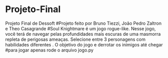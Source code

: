 # Projeto-Final
Projeto Final de Dessoft
#Projeto feito por Bruno Tiezzi, João Pedro Zaltron e Theo Casagrande
#Soul Knightmare é um jogo rogue-like. Nesse jogo, você terá de navegar pelas profundidades mais escuras de uma masmorra repleta de perigosas ameaças. Selecione entre 3 personagens com habilidades diferentes . O objetivo do jogo e derrotar os inimigos até chegar
#para jogar apenas rode o arquivo jogo.py